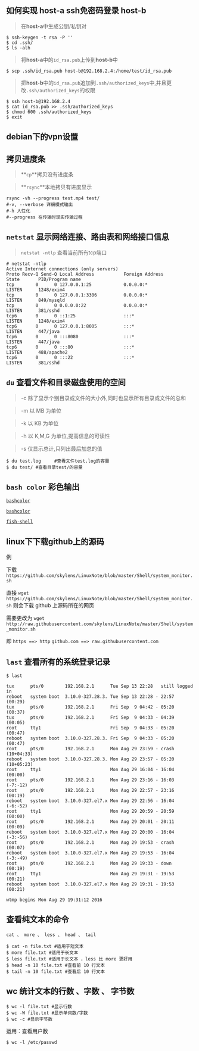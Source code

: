 ## 如何实现 **host-a** ssh免密码登录 **host-b**

> 在**host-a**中生成公钥/私钥对
```
$ ssh-keygen -t rsa -P ''
$ cd .ssh/
$ ls -alh
```
> 将**host-a**中的```id_rsa.pub```上传到**host-b**中
```
$ scp .ssh/id_rsa.pub host-b@192.168.2.4:/home/test/id_rsa.pub
```
> 把**host-b**中的```id_rsa.pub```追加到```.ssh/authorized_keys```中,并且更改```.ssh/authorized_keys```的权限

```
$ ssh host-b@192.168.2.4
$ cat id_rsa.pub >> .ssh/authorized_keys
$ chmod 600 .ssh/authorized_keys
$ exit
```

## debian下的vpn设置

## 拷贝进度条

> **```cp```**拷贝没有进度条

> **```rsync```**本地拷贝有进度显示

```
rsync -vh --progress test.mp4 test/
#-v, --verbose 详细模式输出
#-h 人性化
#--progress 在传输时现实传输过程
```

## ```netstat``` 显示网络连接、路由表和网络接口信息

> ```netstat -ntlp``` 查看当前所有tcp端口

```
# netstat -ntlp
Active Internet connections (only servers)
Proto Recv-Q Send-Q Local Address           Foreign Address         State       PID/Program name
tcp        0      0 127.0.0.1:25            0.0.0.0:*               LISTEN      1248/exim4      
tcp        0      0 127.0.0.1:3306          0.0.0.0:*               LISTEN      849/mysqld      
tcp        0      0 0.0.0.0:22              0.0.0.0:*               LISTEN      381/sshd        
tcp6       0      0 ::1:25                  :::*                    LISTEN      1248/exim4      
tcp6       0      0 127.0.0.1:8005          :::*                    LISTEN      447/java        
tcp6       0      0 :::8080                 :::*                    LISTEN      447/java        
tcp6       0      0 :::80                   :::*                    LISTEN      488/apache2     
tcp6       0      0 :::22                   :::*                    LISTEN      381/sshd

```

## ```du``` 查看文件和目录磁盘使用的空间

> -c 除了显示个别目录或文件的大小外,同时也显示所有目录或文件的总和

> -m 以 MB 为单位

> -k 以 KB 为单位

> -h 以 K,M,G 为单位,提高信息的可读性

> -s 仅显示总计,只列出最后加总的值

```
$ du test.log     #查看文件test.log的容量
$ du test/ #查看目录test/的容量
```

## ```bash color``` 彩色输出


[```bashcolor```](http://misc.flogisoft.com/bash/tip_colors_and_formatting)

[```bashcolor```](http://www.commandlinefu.com/commands/view/5879/show-numerical-values-for-each-of-the-256-colors-in-bash)

[```fish-shell```](https://github.com/fish-shell/fish-shell/)


## linux下下载github上的源码

例

下载 ```https://github.com/skylens/LinuxNote/blob/master/Shell/system_monitor.sh```

直接 ```wget https://github.com/skylens/LinuxNote/blob/master/Shell/system_monitor.sh``` 则会下载 github 上源码所在的网页

需要更改为 ```wget http://raw.githubusercontent.com/skylens/LinuxNote/master/Shell/system_monitor.sh```

即 ```https ==> http```  ```github.com ==> raw.githubusercontent.com```

## ```last``` 查看所有的系统登录记录

```
$ last

tux      pts/0        192.168.2.1      Tue Sep 13 22:28   still logged in   
reboot   system boot  3.10.0-327.28.3. Tue Sep 13 22:28 - 22:57  (00:29)    
tux      pts/0        192.168.2.1      Fri Sep  9 04:42 - 05:20  (00:37)    
tux      pts/0        192.168.2.1      Fri Sep  9 04:33 - 04:39  (00:05)    
root     tty1                          Fri Sep  9 04:33 - 05:20  (00:47)    
reboot   system boot  3.10.0-327.28.3. Fri Sep  9 04:33 - 05:20  (00:47)    
root     pts/0        192.168.2.1      Mon Aug 29 23:59 - crash (10+04:33)  
reboot   system boot  3.10.0-327.28.3. Mon Aug 29 23:57 - 05:20 (10+05:23)  
root     tty1                          Mon Aug 29 16:04 - 16:04  (00:00)    
root     pts/0        192.168.2.1      Mon Aug 29 23:16 - 16:03  (-7:-12)   
root     pts/0        192.168.2.1      Mon Aug 29 22:57 - 23:16  (00:19)    
reboot   system boot  3.10.0-327.el7.x Mon Aug 29 22:56 - 16:04  (-6:-52)   
root     tty1                          Mon Aug 29 20:59 - 20:59  (00:00)    
root     pts/0        192.168.2.1      Mon Aug 29 20:01 - 20:11  (00:09)    
reboot   system boot  3.10.0-327.el7.x Mon Aug 29 20:00 - 16:04  (-3:-56)   
root     pts/0        192.168.2.1      Mon Aug 29 19:53 - crash  (00:07)    
reboot   system boot  3.10.0-327.el7.x Mon Aug 29 19:53 - 16:04  (-3:-49)   
root     pts/0        192.168.2.1      Mon Aug 29 19:33 - down   (00:19)    
root     tty1                          Mon Aug 29 19:31 - 19:53  (00:21)    
reboot   system boot  3.10.0-327.el7.x Mon Aug 29 19:31 - 19:53  (00:21)    

wtmp begins Mon Aug 29 19:31:12 2016
```


## 查看纯文本的命令

``` cat 、 more 、 less 、 head 、 tail ```

```
$ cat -n file.txt #适用于短文本
$ more file.txt #适用于长文本
$ less file.txt #适用于长文本 ，less 比 more 更好用
$ head -n 10 file.txt #查看前 10 行文本
$ tail -n 10 file.txt #查看后 10 行文本
```

## wc 统计文本的行数 、字数 、 字节数

```
$ wc -l file.txt #显示行数
$ wc -W file.txt #显示单词数/字数
$ wc -c #显示字节数
```

运用：查看用户数

```
$ wc -l /etc/passwd
```
